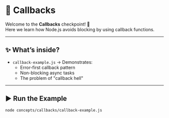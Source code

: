 # 🔁 Callbacks

Welcome to the **Callbacks** checkpoint! 🎢  
Here we learn how Node.js avoids blocking by using callback functions.

---

## ✨ What’s inside?
- `callback-example.js` → Demonstrates:
  - Error-first callback pattern
  - Non-blocking async tasks
  - The problem of "callback hell"

---

## ▶️ Run the Example
```bash
node concepts/callbacks/callback-example.js
